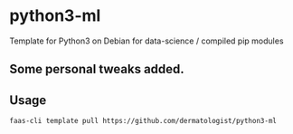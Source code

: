 # python3-ml
Template for Python3 on Debian for data-science / compiled pip modules

## Some personal tweaks added.

## Usage

```
faas-cli template pull https://github.com/dermatologist/python3-ml
```